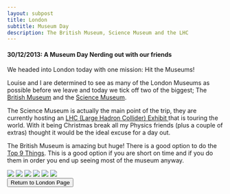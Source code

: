 ```yaml
---
layout: subpost
title: London
subtitle: Museum Day
description: The British Museum, Science Museum and the LHC
---
```


<h4>30/12/2013: A Museum Day Nerding out with our friends</h4>

We headed into London today with one mission: Hit the Museums! 

Louise and I are determined to see as many of the London Museums as possible before we leave and today we tick off two of the biggest; 
The <a target="_blank" href="http://www.britishmuseum.org/">British Museum</a> and the <a target="_blank" href="https://www.sciencemuseum.org.uk/">Science Museum</a>.

The Science Museum is actually the main point of the trip, they are currently hosting an <a target="_blank" href="https://www.sciencemuseum.org.uk/what-was-on/collider">LHC (Large Hadron Collider) Exhibit </a> that is touring the world.
With it being Christmas break all my Physics friends (plus a couple of extras) thought it would be the ideal excuse for a day out. 

The British Museum is amazing but huge! There is a good option to do the <a target="_blank" href="http://www.britishmuseum.org/visiting/planning_your_visit/object_trails/1_hour.aspx">Top 9 Things</a>.
This is a good option if you are short on time and if you do them in order you end up seeing most of the museum anyway.

<img src="https://adventuresofthetravellingtwins.com/Photos/2014-01-02-MuseumDay/day11-min.JPG" class="image1">
<img src="https://adventuresofthetravellingtwins.com/Photos/2014-01-02-MuseumDay/day12-min.JPG" class="image1">
<img src="https://adventuresofthetravellingtwins.com/Photos/2014-01-02-MuseumDay/day13-min.JPG" class="image1">
<img src="https://adventuresofthetravellingtwins.com/Photos/2014-01-02-MuseumDay/day14-min.JPG" class="image1">
<img src="https://adventuresofthetravellingtwins.com/Photos/2014-01-02-MuseumDay/day15-min.JPG" class="image1">
<img src="https://adventuresofthetravellingtwins.com/Photos/2014-01-02-MuseumDay/day16-min.JPG" class="image1">

<div class="wrapper">
  <input type="button" class="button" value="Return to London Page" onclick="self.close()">
</div>

